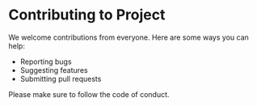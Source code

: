 # Contributing to Project

We welcome contributions from everyone. Here are some ways you can help:

- Reporting bugs
- Suggesting features
- Submitting pull requests

Please make sure to follow the code of conduct.
